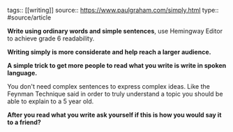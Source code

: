 tags:: [[writing]]
source:: https://www.paulgraham.com/simply.html
type:: #source/article

**Write using ordinary words and simple sentences**, use Hemingway Editor to achieve grade 6 readability.

**Writing simply is more considerate and help reach a larger audience.**

**A simple trick to get more people to read what you write is write in spoken language.**

You don't need complex sentences to express complex ideas. Like the Feynman Technique said in order to truly understand a topic you should be able to explain to a 5 year old.

**After you read what you write ask yourself if this is how you would say it to a friend?**
